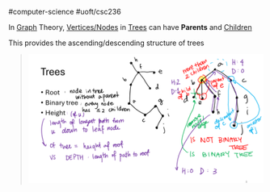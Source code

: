 #computer-science 
#uoft/csc236 

In [Graph](Graph.md) Theory, [Vertices/Nodes](Vertex.md) in [Trees](Tree.md) can have **Parents** and [Children](.md)

This provides the ascending/descending structure of trees

>![Pasted image 20240618184536](attachments/Pasted%20image%2020240618184536.png)
